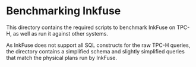 # Benchmarking Inkfuse

This directory contains the required scripts to benchmark InkFuse on TPC-H, as well as run it against other systems.

As InkFuse does not support all SQL constructs for the raw TPC-H queries, the directory contains a simplified schema and slightly simplified queries that match the physical plans run by InkFuse.


